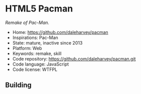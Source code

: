 # HTML5 Pacman

_Remake of Pac-Man._

- Home: https://github.com/daleharvey/pacman
- Inspirations: Pac-Man
- State: mature, inactive since 2013
- Platform: Web
- Keywords: remake, skill
- Code repository: https://github.com/daleharvey/pacman.git
- Code language: JavaScript
- Code license: WTFPL

## Building
